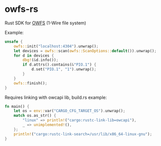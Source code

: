 # owfs-rs

Rust SDK for [OWFS](https://owfs.org) (1-Wire file system)

Example:

```rust
unsafe {
    owfs::init("localhost:4304").unwrap();
    let devices = owfs::scan(owfs::ScanOptions::default()).unwrap();
    for d in devices {
        dbg!(&d.info());
        if d.attrs().contains(&"PIO.1") {
            d.set("PIO.1", "1").unwrap();
        }
    }
    owfs::finish();
}
```

Requires linking with owcapi lib, build.rs example:

```rust
fn main() {
    let os = env::var("CARGO_CFG_TARGET_OS").unwrap();
    match os.as_str() {
        "linux" => println!("cargo:rustc-link-lib=owcapi"),
        _ => unimplemented!(),
    };
    println!("cargo:rustc-link-search=/usr/lib/x86_64-linux-gnu");
}
```
